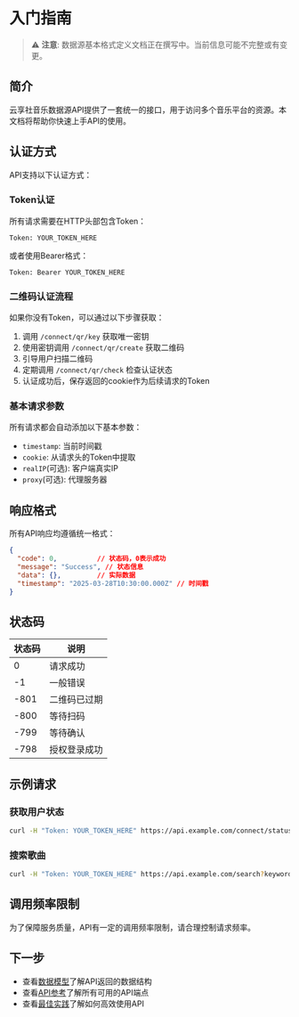 # 入门指南

> ⚠️ **注意**: 数据源基本格式定义文档正在撰写中。当前信息可能不完整或有变更。
## 简介

云享社音乐数据源API提供了一套统一的接口，用于访问多个音乐平台的资源。本文档将帮助你快速上手API的使用。

## 认证方式

API支持以下认证方式：

### Token认证

所有请求需要在HTTP头部包含Token：

```
Token: YOUR_TOKEN_HERE
```

或者使用Bearer格式：

```
Token: Bearer YOUR_TOKEN_HERE
```

### 二维码认证流程

如果你没有Token，可以通过以下步骤获取：

1. 调用 `/connect/qr/key` 获取唯一密钥
2. 使用密钥调用 `/connect/qr/create` 获取二维码
3. 引导用户扫描二维码
4. 定期调用 `/connect/qr/check` 检查认证状态
5. 认证成功后，保存返回的cookie作为后续请求的Token

### 基本请求参数

所有请求都会自动添加以下基本参数：

- `timestamp`: 当前时间戳
- `cookie`: 从请求头的Token中提取
- `realIP`(可选): 客户端真实IP
- `proxy`(可选): 代理服务器

## 响应格式

所有API响应均遵循统一格式：

```json
{
  "code": 0,          // 状态码，0表示成功
  "message": "Success", // 状态信息
  "data": {},         // 实际数据
  "timestamp": "2025-03-28T10:30:00.000Z" // 时间戳
}
```

## 状态码

| 状态码 | 说明 |
|-------|------|
| 0     | 请求成功 |
| -1    | 一般错误 |
| -801  | 二维码已过期 |
| -800  | 等待扫码 |
| -799  | 等待确认 |
| -798  | 授权登录成功 |

## 示例请求

### 获取用户状态

```bash
curl -H "Token: YOUR_TOKEN_HERE" https://api.example.com/connect/status
```

### 搜索歌曲

```bash
curl -H "Token: YOUR_TOKEN_HERE" https://api.example.com/search?keywords=周杰伦&limit=5
```

## 调用频率限制

为了保障服务质量，API有一定的调用频率限制，请合理控制请求频率。

## 下一步

- 查看[数据模型](models.md)了解API返回的数据结构
- 查看[API参考](api-reference.md)了解所有可用的API端点
- 查看[最佳实践](best-practices.md)了解如何高效使用API